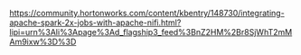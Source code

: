 https://community.hortonworks.com/content/kbentry/148730/integrating-apache-spark-2x-jobs-with-apache-nifi.html?lipi=urn%3Ali%3Apage%3Ad_flagship3_feed%3BnZ2HM%2Br8SjWhT2mMAm9ixw%3D%3D